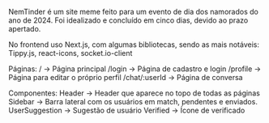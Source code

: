 NemTinder é um site meme feito para um evento de dia dos namorados do ano de 2024.
Foi idealizado e concluído em cinco dias, devido ao prazo apertado.

No frontend uso Next.js, com algumas bibliotecas, sendo as mais notáveis: Tippy.js, react-icons, socket.io-client

Páginas:
/ -> Página principal
/login -> Página de cadastro e login
/profile -> Página para editar o próprio perfil
/chat/:userId -> Página de conversa

Componentes:
Header -> Header que aparece no topo de todas as páginas
Sidebar -> Barra lateral com os usuários em match, pendentes e enviados.
UserSuggestion -> Sugestão de usuário
Verified -> Ícone de verificado
